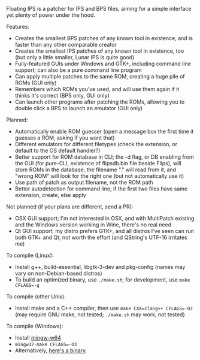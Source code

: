 Floating IPS is a patcher for IPS and BPS files, aiming for a simple interface yet plenty of power under the hood.

Features:
- Creates the smallest BPS patches of any known tool in existence, and is faster than any other comparable creator
- Creates the smallest IPS patches of any known tool in existence, too (but only a little smaller, Lunar IPS is quite good)
- Fully-featured GUIs under Windows and GTK+, including command line support; can also be a pure command line program
- Can apply multiple patches to the same ROM, creating a huge pile of ROMs (GUI only)
- Remembers which ROMs you've used, and will use them again if it thinks it's correct (BPS only, GUI only)
- Can launch other programs after patching the ROMs, allowing you to double click a BPS to launch an emulator (GUI only)

Planned:
- Automatically enable ROM guesser (open a message box the first time it guesses a ROM, asking if you want that)
- Different emulators for different filetypes (check the extension, or default to the OS default handler?)
- Better support for ROM database in CLI; the -d flag, or DB enabling from the GUI (for pure-CLI, existence of flipsdb.bin file beside Flips), will store ROMs in the database; the filename "." will read from it, and "wrong ROM" will look for the right one (but not automatically use it)
- Use path of patch as output filename, not the ROM path
- Better autodetection for command line; if the first two files have same extension, create, else apply

Not planned (if your plans are different, send a PR):
- OSX GUI support; I'm not interested in OSX, and with MultiPatch existing and the Windows version working in Wine, there's no real need
- Qt GUI support; my distro prefers GTK+, and all distros I've seen can run both GTK+ and Qt, not worth the effort (and QString's UTF-16 irritates me)

To compile (Linux):
- Install g++, build-essential, libgtk-3-dev and pkg-config (names may vary on non-Debian-based distros)
- To build an optimized binary, use `./make.sh`; for development, use `make CFLAGS=-g`

To compile (other Unix):
- Install make and a C++ compiler, then use `make CXX=clang++ CFLAGS=-O3` (may require GNU make, not tested; `./make.sh` may work, not tested)

To compile (Windows):
- Install [mingw-w64](https://sourceforge.net/projects/mingw-w64/files/Toolchains%20targetting%20Win64/Personal%20Builds/mingw-builds/7.2.0/threads-win32/seh/)
- `mingw32-make CFLAGS=-O3`
- Alternatively, [here's a binary](https://www.smwcentral.net/?p=section&a=details&id=11474).
